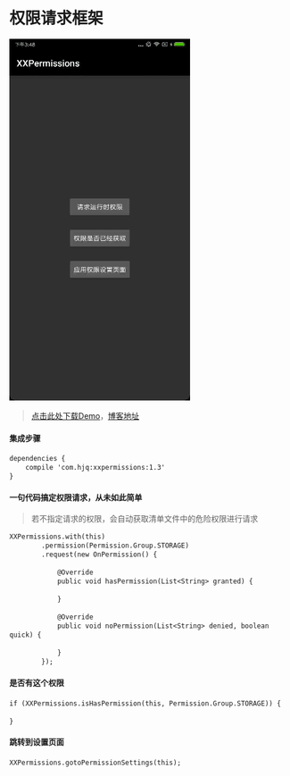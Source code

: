 # 权限请求框架

![](XXPermissions.gif)

>[点击此处下载Demo](https://raw.githubusercontent.com/getActivity/XXPermissions/master/XXPermissions.apk)，[博客地址](https://www.jianshu.com/p/c69ff8a445ed)

#### 集成步骤

    dependencies {
        compile 'com.hjq:xxpermissions:1.3'
    }

#### 一句代码搞定权限请求，从未如此简单

> 若不指定请求的权限，会自动获取清单文件中的危险权限进行请求

    XXPermissions.with(this)
            .permission(Permission.Group.STORAGE)
            .request(new OnPermission() {

                @Override
                public void hasPermission(List<String> granted) {
                    
                }

                @Override
                public void noPermission(List<String> denied, boolean quick) {
                    
                }
            });

#### 是否有这个权限

    if (XXPermissions.isHasPermission(this, Permission.Group.STORAGE)) {
		
    }

#### 跳转到设置页面

    XXPermissions.gotoPermissionSettings(this);
